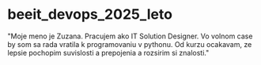 # beeit_devops_2025_leto 
"Moje meno je Zuzana. Pracujem ako IT Solution Designer. Vo volnom case by som sa rada vratila k programovaniu v pythonu. Od kurzu ocakavam, ze lepsie pochopim suvislosti a prepojenia a rozsirim si znalosti." 
